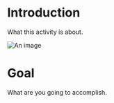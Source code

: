 # Introduction

What this activity is about.

![An image](../image.png)

# Goal

What are you going to accomplish.
